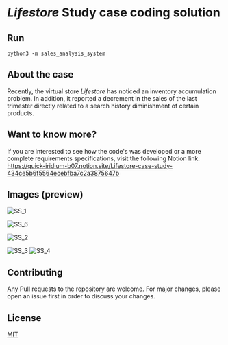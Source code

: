# *Lifestore* Study case coding solution

## Run
```console
python3 -m sales_analysis_system
```

## About the case
Recently, the virtual store *Lifestore* has noticed an inventory accumulation problem. In addition, it reported a decrement in the sales of the last trimester directly related to a search history diminishment of certain products.

## Want to know more?
If you are interested to see how the code's was developed or a more complete requirements specifications, visit the following Notion link:
https://quick-iridium-b07.notion.site/Lifestore-case-study-434ce5b6f5564ecebfba7c2a3875647b 

## Images (preview)
![SS_1](https://user-images.githubusercontent.com/60563317/133016854-a578b899-5657-43f5-a9ce-8cf0f11ae099.png)

![SS_6](https://user-images.githubusercontent.com/60563317/133016880-b2d5df62-d3ac-4149-a0d3-2882f038d617.png)

![SS_2](https://user-images.githubusercontent.com/60563317/133016867-f3471258-246a-4361-8314-63a0f3ab5b4d.png)

![SS_3](https://user-images.githubusercontent.com/60563317/133016871-5883870f-2097-47c9-a911-1baf870390cc.png)
![SS_4](https://user-images.githubusercontent.com/60563317/133016876-ba7e5aaf-fda2-4f19-bacd-485d0a1d5cbf.png)

## Contributing
Any Pull requests to the repository are welcome. For major changes, please open an issue first in order to discuss your changes. 

## License
[MIT](https://choosealicense.com/licenses/mit/)
